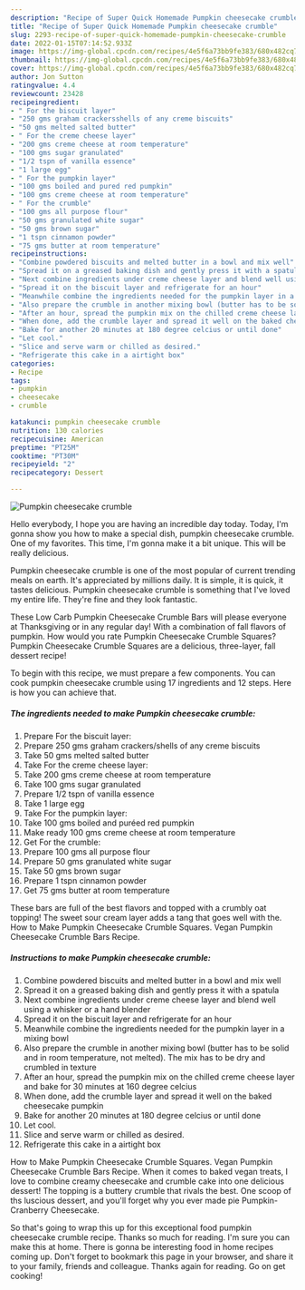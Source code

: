 ```yaml
---
description: "Recipe of Super Quick Homemade Pumpkin cheesecake crumble"
title: "Recipe of Super Quick Homemade Pumpkin cheesecake crumble"
slug: 2293-recipe-of-super-quick-homemade-pumpkin-cheesecake-crumble
date: 2022-01-15T07:14:52.933Z
image: https://img-global.cpcdn.com/recipes/4e5f6a73bb9fe383/680x482cq70/pumpkin-cheesecake-crumble-recipe-main-photo.jpg
thumbnail: https://img-global.cpcdn.com/recipes/4e5f6a73bb9fe383/680x482cq70/pumpkin-cheesecake-crumble-recipe-main-photo.jpg
cover: https://img-global.cpcdn.com/recipes/4e5f6a73bb9fe383/680x482cq70/pumpkin-cheesecake-crumble-recipe-main-photo.jpg
author: Jon Sutton
ratingvalue: 4.4
reviewcount: 23428
recipeingredient:
- " For the biscuit layer"
- "250 gms graham crackersshells of any creme biscuits"
- "50 gms melted salted butter"
- " For the creme cheese layer"
- "200 gms creme cheese at room temperature"
- "100 gms sugar granulated"
- "1/2 tspn of vanilla essence"
- "1 large egg"
- " For the pumpkin layer"
- "100 gms boiled and pured red pumpkin"
- "100 gms creme cheese at room temperature"
- " For the crumble"
- "100 gms all purpose flour"
- "50 gms granulated white sugar"
- "50 gms brown sugar"
- "1 tspn cinnamon powder"
- "75 gms butter at room temperature"
recipeinstructions:
- "Combine powdered biscuits and melted butter in a bowl and mix well"
- "Spread it on a greased baking dish and gently press it with a spatula"
- "Next combine ingredients under creme cheese layer and blend well using a whisker or a hand blender"
- "Spread it on the biscuit layer and refrigerate for an hour"
- "Meanwhile combine the ingredients needed for the pumpkin layer in a mixing bowl"
- "Also prepare the crumble in another mixing bowl (butter has to be solid and in room temperature, not melted). The mix has to be dry and crumbled in texture"
- "After an hour, spread the pumpkin mix on the chilled creme cheese layer and bake for 30 minutes at 160 degree celcius"
- "When done, add the crumble layer and spread it well on the baked cheesecake pumpkin"
- "Bake for another 20 minutes at 180 degree celcius or until done"
- "Let cool."
- "Slice and serve warm or chilled as desired."
- "Refrigerate this cake in a airtight box"
categories:
- Recipe
tags:
- pumpkin
- cheesecake
- crumble

katakunci: pumpkin cheesecake crumble 
nutrition: 130 calories
recipecuisine: American
preptime: "PT25M"
cooktime: "PT30M"
recipeyield: "2"
recipecategory: Dessert

---
```



![Pumpkin cheesecake crumble](https://img-global.cpcdn.com/recipes/4e5f6a73bb9fe383/680x482cq70/pumpkin-cheesecake-crumble-recipe-main-photo.jpg)

Hello everybody, I hope you are having an incredible day today. Today, I'm gonna show you how to make a special dish, pumpkin cheesecake crumble. One of my favorites. This time, I'm gonna make it a bit unique. This will be really delicious.

Pumpkin cheesecake crumble is one of the most popular of current trending meals on earth. It's appreciated by millions daily. It is simple, it is quick, it tastes delicious. Pumpkin cheesecake crumble is something that I've loved my entire life. They're fine and they look fantastic.

These Low Carb Pumpkin Cheesecake Crumble Bars will please everyone at Thanksgiving or in any regular day! With a combination of fall flavors of pumpkin. How would you rate Pumpkin Cheesecake Crumble Squares? Pumpkin Cheesecake Crumble Squares are a delicious, three-layer, fall dessert recipe!


To begin with this recipe, we must prepare a few components. You can cook pumpkin cheesecake crumble using 17 ingredients and 12 steps. Here is how you can achieve that.

<!--inarticleads1-->

##### The ingredients needed to make Pumpkin cheesecake crumble:

1. Prepare  For the biscuit layer:
1. Prepare 250 gms graham crackers/shells of any creme biscuits
1. Take 50 gms melted salted butter
1. Take  For the creme cheese layer:
1. Take 200 gms creme cheese at room temperature
1. Take 100 gms sugar granulated
1. Prepare 1/2 tspn of vanilla essence
1. Take 1 large egg
1. Take  For the pumpkin layer:
1. Take 100 gms boiled and puréed red pumpkin
1. Make ready 100 gms creme cheese at room temperature
1. Get  For the crumble:
1. Prepare 100 gms all purpose flour
1. Prepare 50 gms granulated white sugar
1. Take 50 gms brown sugar
1. Prepare 1 tspn cinnamon powder
1. Get 75 gms butter at room temperature


These bars are full of the best flavors and topped with a crumbly oat topping! The sweet sour cream layer adds a tang that goes well with the. How to Make Pumpkin Cheesecake Crumble Squares. Vegan Pumpkin Cheesecake Crumble Bars Recipe. 

<!--inarticleads2-->

##### Instructions to make Pumpkin cheesecake crumble:

1. Combine powdered biscuits and melted butter in a bowl and mix well
1. Spread it on a greased baking dish and gently press it with a spatula
1. Next combine ingredients under creme cheese layer and blend well using a whisker or a hand blender
1. Spread it on the biscuit layer and refrigerate for an hour
1. Meanwhile combine the ingredients needed for the pumpkin layer in a mixing bowl
1. Also prepare the crumble in another mixing bowl (butter has to be solid and in room temperature, not melted). The mix has to be dry and crumbled in texture
1. After an hour, spread the pumpkin mix on the chilled creme cheese layer and bake for 30 minutes at 160 degree celcius
1. When done, add the crumble layer and spread it well on the baked cheesecake pumpkin
1. Bake for another 20 minutes at 180 degree celcius or until done
1. Let cool.
1. Slice and serve warm or chilled as desired.
1. Refrigerate this cake in a airtight box


How to Make Pumpkin Cheesecake Crumble Squares. Vegan Pumpkin Cheesecake Crumble Bars Recipe. When it comes to baked vegan treats, I love to combine creamy cheesecake and crumble cake into one delicious dessert! The topping is a buttery crumble that rivals the best. One scoop of ths luscious dessert, and you'll forget why you ever made pie Pumpkin-Cranberry Cheesecake. 

So that's going to wrap this up for this exceptional food pumpkin cheesecake crumble recipe. Thanks so much for reading. I'm sure you can make this at home. There is gonna be interesting food in home recipes coming up. Don't forget to bookmark this page in your browser, and share it to your family, friends and colleague. Thanks again for reading. Go on get cooking!
